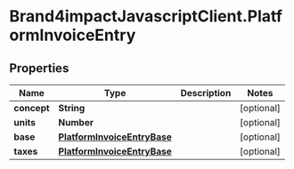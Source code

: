# Brand4impactJavascriptClient.PlatformInvoiceEntry

## Properties

Name | Type | Description | Notes
------------ | ------------- | ------------- | -------------
**concept** | **String** |  | [optional] 
**units** | **Number** |  | [optional] 
**base** | [**PlatformInvoiceEntryBase**](PlatformInvoiceEntryBase.md) |  | [optional] 
**taxes** | [**PlatformInvoiceEntryBase**](PlatformInvoiceEntryBase.md) |  | [optional] 


